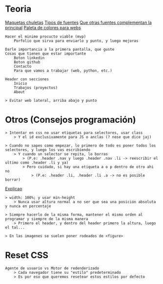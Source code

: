 # Teoria

[Maquetas chuletas](https://www.awwwards.com/inspiration_search/?text=portfolio)
[Tipos de fuentes](https://fonts.google.com/)
[Que otras fuentes complementan la principal](https://www.fontpair.co/)
[Paleta de colores para webs](https://colorhunt.co/)

```
Hacer el minimo procucto viable (mvp)
    Porfolio que sirva para enviarlo y punto, y luego mejoras

Darle importancia a la primera pantalla, que guste
Cosas que tienen que estar importante
    Boton linkedin
    Boton github
    Contacto
    Para que vamos a trabajar (web, python, etc.)

Header con secciones
    Inicio
    Trabajos (proyectos)
    About

> Evitar web lateral, arriba abajo y punto
```

# Otros (Consejos programación)

```
> Intentar en css no usar etiquetas para selectores, usar class
    > Y el id exclusivamente para JS o anclas (? nose que dice jaj)

> Cuando no sapes como empezar, lo primero de todo es poner todos los selectores, y luego los vas escribiendo
    > Y cuando un selector se repita, lo borras
        > (P.e: .header .nav y luego .header .nav .li -> reescribir el ultimo como .header .li y ya)
        > Pero cuidado, si hay una etiqueta a o p dentro de otro ahi no
            > (P.e: .header .li, .header .li .a -> no es posible borrar)
```

[Explicao](https://youtu.be/XAwXz2w3vlg?t=3810)

```
> width: 100%; y usar min-height
    > Nunca usar altura normal a no ser que sea una posición absoluta y nunca en porcentaje

> Siempre hacerlo de la misma forma, mantener el mismo orden al programar y siempre de la misma manera
    > Primero el header, y dentro del header primero la altura, luego el tal...

> En las imagenes se suelen poner rodeados de <figure>
```

# Reset CSS

```
Agente de usuario vs Motor de redenderizado
    > Cada navegador tiene su "estilo" predeterminado
    > Es por eso que queremos resetear estos estilos por defecto
```
